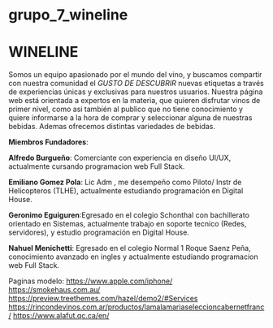 # grupo_7_wineline

# WINELINE

Somos un equipo apasionado por el mundo del vino, y buscamos compartir con nuestra comunidad el *GUSTO DE DESCUBRIR* nuevas etiquetas a través de experiencias únicas y exclusivas para nuestros usuarios.
Nuestra página web está orientada a expertos en la materia, que quieren disfrutar vinos de primer nivel, como asi también al publico que no tiene conocimiento y quiere informarse a la hora de comprar y seleccionar alguna de nuestras bebidas. 
Ademas ofrecemos distintas variedades de bebidas.



**Miembros Fundadores**:

**Alfredo Burgueño**: Comerciante con experiencia en diseño UI/UX, actualmente cursando programacion web Full Stack.

**Emiliano Gomez Pola**: Lic Adm , me desempeño como Piloto/ Instr de Helicopteros (TLHE), actualmente estudiando programación en Digital House.

**Geronimo Eguiguren**:Egresado en el colegio Schonthal con bachillerato orientado en Sistemas, actualmente trabajo en soporte tecnico (Redes, servidores), y  estudio programación en Digital House.

**Nahuel Menichetti**: Egresado en el colegio Normal 1 Roque Saenz Peña, conocimiento avanzado en ingles y actualmente estudiando programacion web Full Stack.


Paginas modelo:
https://www.apple.com/iphone/
https://smokehaus.com.au/
https://preview.treethemes.com/hazel/demo2/#Services
https://rincondevinos.com.ar/productos/lamalamariaseleccioncabernetfranc/
https://www.alafut.qc.ca/en/
